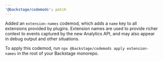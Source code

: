 ```yaml
---
'@backstage/codemods': patch
---
```


Added an `extension-names` codemod, which adds a `name` key to all extensions
provided by plugins. Extension names are used to provide richer context to
events captured by the new Analytics API, and may also appear in debug output
and other situations.

To apply this codemod, run `npx @backstage/codemods apply extension-names` in
the root of your Backstage monorepo.
